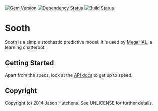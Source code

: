[![Gem Version](https://badge.fury.io/rb/sooth.svg)](http://badge.fury.io/rb/sooth)
[![Dependency Status](https://gemnasium.com/jasonhutchens/sooth.png)](https://gemnasium.com/jasonhutchens/sooth)
[![Build Status](https://semaphoreapp.com/api/v1/projects/6889bf33-e547-4200-a4fb-66b339a83d82/307128/shields_badge.svg)](https://semaphoreapp.com/jasonhutchens/sooth)

Sooth
=====

Sooth is a simple stochastic predictive model. It is used by
[MegaHAL](https://github.com/jasonhutchens/megahal), a learning chatterbot.

Getting Started
---------------

Apart from the specs, look at the [API docs](http://rubydoc.info/github/jasonhutchens/sooth/master/frames) to get up to speed.

Copyright
---------

Copyright (c) 2014 Jason Hutchens. See UNLICENSE for further details.
